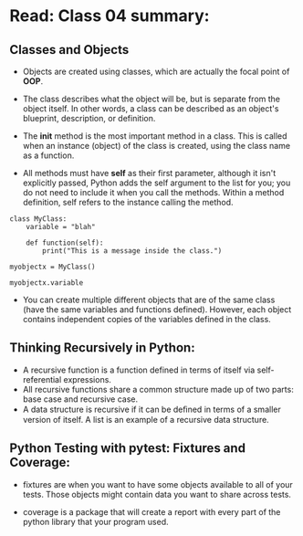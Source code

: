 # Read: Class 04 summary:

## Classes and Objects
* Objects are created using classes, which are actually the focal point of **OOP**.
* The class describes what the object will be, but is separate from the object itself. In other words, a class can be described as an object's blueprint, description, or definition.
* The __init__ method is the most important method in a class.
This is called when an instance (object) of the class is created, using the class name as a function.

* All methods must have **self** as their first parameter, although it isn't explicitly passed, Python adds the self argument to the list for you; you do not need to include it when you call the methods. Within a method definition, self refers to the instance calling the method.

```
class MyClass:
    variable = "blah"

    def function(self):
        print("This is a message inside the class.")

myobjectx = MyClass()

myobjectx.variable
```
* You can create multiple different objects that are of the same class (have the same variables and functions defined). However, each object contains independent copies of the variables defined in the class.

## Thinking Recursively in Python:
* A recursive function is a function defined in terms of itself via self-referential expressions.
* All recursive functions share a common structure made up of two parts: base case and recursive case.
* A data structure is recursive if it can be deﬁned in terms of a smaller version of itself. A list is an example of a recursive data structure. 

## Python Testing with pytest: Fixtures and Coverage:
* fixtures are when you want to have some objects available to all of your tests. Those objects might contain data you want to share across tests.

* coverage is a package that will create a report with every part of the python library that your program used.

